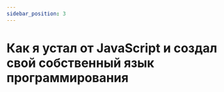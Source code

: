 ```yaml
---
sidebar_position: 3
---
```


# Как я устал от JavaScript и создал свой собственный язык программирования
